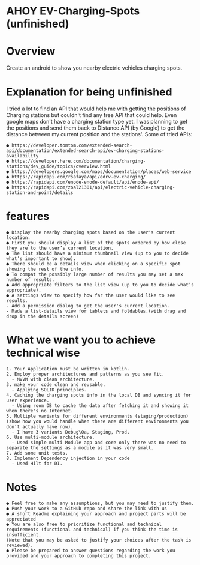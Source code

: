 # AHOY EV-Charging-Spots (unfinished)

# Overview

Create an android to show you nearby electric vehicles charging spots.

# Explanation for being unfinished

I tried a lot to find an API that would help me with getting the positions of Charging stations but couldn't find any free API that could help.
Even google maps don't have a charging station type yet. 
I was planning to get the positions and send them back to Distance API (by Google) to get the distance between my current position and the stations'.
Some of tried APIs:
```
● https://developer.tomtom.com/extended-search-api/documentation/extended-search-api/ev-charging-stations-availability
● https://developer.here.com/documentation/charging-stations/dev_guide/topics/overview.html
● https://developers.google.com/maps/documentation/places/web-service
● https://rapidapi.com/rsafaya/api/edrv-ev-charging/
● https://rapidapi.com/enode-enode-default/api/enode-api/
● https://rapidapi.com/zoal21301/api/electric-vehicle-charging-station-and-point/details
```

# features
```
● Display the nearby charging spots based on the user's current location.
● First you should display a list of the spots ordered by how close they are to the user’s current location.
● The list should have a minimum thumbnail view (up to you to decide what’s important to show).
● There should be a details view when clicking on a specific spot showing the rest of the info.
● To compat the possibly large number of results you may set a max number of results.
● Add appropriate filters to the list view (up to you to decide what’s appropriate).
● A settings view to specify how far the user would like to see results. 
- Add a permission dialog to get the user's current location.
- Made a list-details view for tablets and foldables.(with drag and drop in the details screen) 
```
# What we want you to achieve technical wise
```
1. Your Application must be written in kotlin.
2. Employ proper architectures and patterns as you see fit.
  - MVVM with clean architecture.
3. make your code clean and reusable.
  - Applying SOLID principles.
4. Caching the charging spots info in the local DB and syncing it for user experience.
  - Using room DB to cache the data after fetching it and showing it when there's no Internet.
5. Multiple variants for different environments (staging/production) 
(show how you would handle when there are different environments you don’t actually have now).
  - I have 3 variants Debug\Qa, Staging, Prod.
6. Use multi-module architecture. 
  - Used simple multi Module app and core only there was no need to separate the settings as a module as it was very small.
7. Add some unit tests.
8. Implement Dependency injection in your code 
  - Used Hilt for DI.
```
# Notes
```
● Feel free to make any assumptions, but you may need to justify them.
● Push your work to a GitHub repo and share the link with us
● A short Readme explaining your approach and project parts will be appreciated
● You are also free to prioritize functional and technical requirements (functional and technical) if you think the time is insufficient.
(Note that you may be asked to justify your choices after the task is reviewed).
● Please be prepared to answer questions regarding the work you provided and your approach to completing this project.
```
